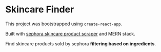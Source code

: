 # Skincare Finder

This project was bootstrapped using `create-react-app`.

Built with [sephora skincare product scraper](https://github.com/diontu/sephora-skincare-API) and MERN stack.

Find skincare products sold by sephora **filtering based on ingredients**.
